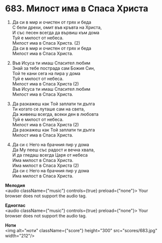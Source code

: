 # 683. Милост има в Спаса Христа  

1. Да си в мир и очистен от грях и беда  
С бели дрехи, омит във кръвта на Христа,  
И със песен всегда да вървиш към дома  
Туй е милост от небеса.  
Милост има в Спаса Христа. (2)  
Да си в мир и очистен от грях и беда  
Милост има в Спаса Христа.  

2. Във Исуса ти имаш Спасител любим  
Знай за тебе пострада сам Божия Син,  
Той те кани сега на пира у дома  
Туй е милост от небеса.  
Милост има в Спаса Христа (2)  
Във Исуса ти имаш Спасител любим  
Милост има в Спаса Христа.  

3. Да разкажеш как Той заплати ти дълга  
Ти когато се луташе сам на света,  
Да живееш всегда, всеки ден в любовта  
Туй е милост от небеса.  
Милост има в Спаса Христа (2)  
Да разкажеш как Той заплати ти дълга  
Милост има в Спаса Христа.  

4. Да си с Него на брачния пир у дома  
Да Му пееш със радост и вечна хвала,  
И да гледаш всегда Царя от небеса  
Има милост в Спаса Христа.  
Има милост в Спаса Христа (2)  
Да си с Него на брачния пир у дома  
Има милост в Спаса Христа.  

__Мелодия__  
<audio className={"music"} controls={true} preload={"none"}><source src="mp3/683.mp3" type="audio/mpeg"/>
Your browser does not support the audio tag.
</audio>  

__Едноглас__  
<audio className={"music"} controls={true} preload={"none"}><source src="transp/683.mp3" type="audio/mpeg"/>
Your browser does not support the audio tag.
</audio>  

__Ноти__  
<img alt="ноти" className={"score"} height="300" src="scores/683.jpg" width="212"/>
